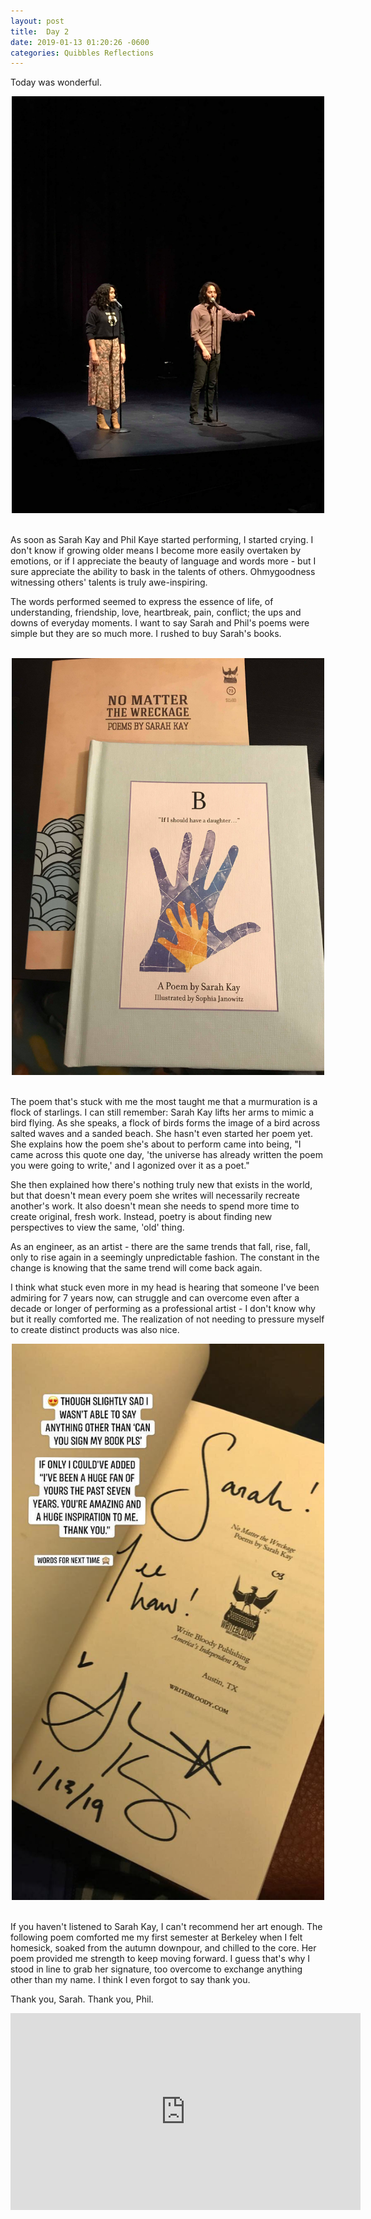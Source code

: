 ```yaml
---
layout: post
title:  Day 2
date: 2019-01-13 01:20:26 -0600
categories: Quibbles Reflections
---
```


Today was wonderful.

<center><img src="assets/img/kay_performance.jpg" alt="drawing" width="500"/></center>
<br>

As soon as Sarah Kay and Phil Kaye started performing, I started crying. I don't know if growing older means I become more easily overtaken by emotions, or if I appreciate the beauty of language and words more - but I sure appreciate the ability to bask in the talents of others. Ohmygoodness witnessing others' talents is truly awe-inspiring.

The words performed seemed to express the essence of life, of understanding, friendship, love, heartbreak, pain, conflict; the ups and downs of everyday moments. I want to say Sarah and Phil's poems were simple but they are so much more. I rushed to buy Sarah's books.

<br>
<center><img src="assets/img/kay_books.jpg" alt="drawing" width="500"/></center>
<br>

The poem that's stuck with me the most taught me that a murmuration is a flock of starlings. I can still remember: Sarah Kay lifts her arms to mimic a bird flying. As she speaks, a flock of birds forms the image of a bird across salted waves and a sanded beach. She hasn't even started her poem yet. She explains how the poem she's about to perform came into being, "I came across this quote one day, 'the universe has already written the poem you were going to write,' and I agonized over it as a poet."

She then explained how there's nothing truly new that exists in the world, but that doesn't mean every poem she writes will necessarily recreate another's work. It also doesn't mean she needs to spend more time to create original, fresh work. Instead, poetry is about finding new perspectives to view the same, 'old' thing.

As an engineer, as an artist - there are the same trends that fall, rise, fall, only to rise again in a seemingly unpredictable fashion. The constant in the change is knowing that the same trend will come back again.

I think what stuck even more in my head is hearing that someone I've been admiring for 7 years now, can struggle and can overcome even after a decade or longer of performing as a professional artist - I don't know why but it really comforted me. The realization of not needing to pressure myself to create distinct products was also nice.

<center><img src="assets/img/kay_signature.jpg" alt="drawing" width="500"/></center>
<br>

If you haven't listened to Sarah Kay, I can't recommend her art enough. The following poem comforted me my first semester at Berkeley when I felt homesick, soaked from the autumn downpour, and chilled to the core. Her poem provided me strength to keep moving forward. I guess that's why I stood in line to grab her signature, too overcome to exchange anything other than my name. I think I even forgot to say thank you.

Thank you, Sarah. Thank you, Phil.


<center><iframe width="560" height="315" src="https://www.youtube.com/embed/0snNB1yS3IE" frameborder="0" allow="accelerometer; autoplay; encrypted-media; gyroscope; picture-in-picture" allowfullscreen></iframe></center>
